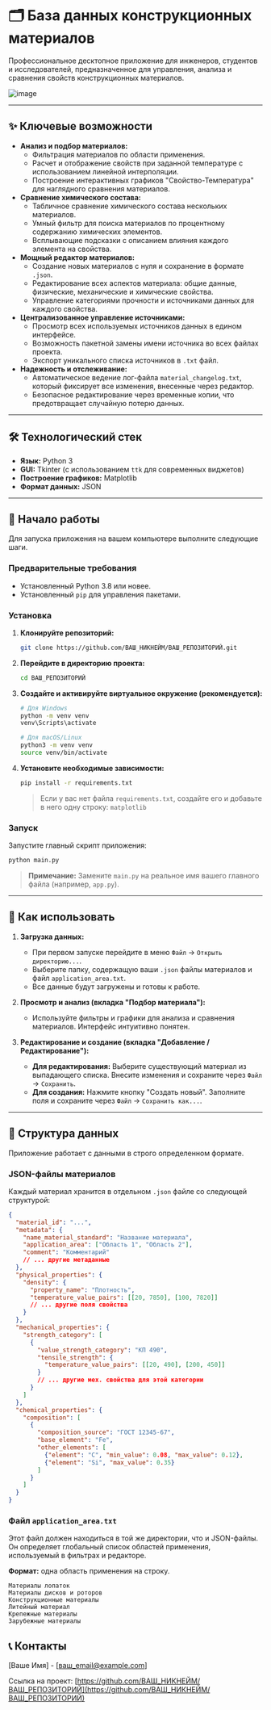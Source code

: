 # 🗂️ База данных конструкционных материалов

Профессиональное десктопное приложение для инженеров, студентов и исследователей, предназначенное для управления, анализа и сравнения свойств конструкционных материалов.


![image](https://github.com/user-attachments/assets/6ef381b5-57b5-4516-9d8e-778490d10d2a)


---

## ✨ Ключевые возможности

*   **Анализ и подбор материалов:**
    *   Фильтрация материалов по области применения.
    *   Расчет и отображение свойств при заданной температуре с использованием линейной интерполяции.
    *   Построение интерактивных графиков "Свойство-Температура" для наглядного сравнения материалов.
*   **Сравнение химического состава:**
    *   Табличное сравнение химического состава нескольких материалов.
    *   Умный фильтр для поиска материалов по процентному содержанию химических элементов.
    *   Всплывающие подсказки с описанием влияния каждого элемента на свойства.
*   **Мощный редактор материалов:**
    *   Создание новых материалов с нуля и сохранение в формате `.json`.
    *   Редактирование всех аспектов материала: общие данные, физические, механические и химические свойства.
    *   Управление категориями прочности и источниками данных для каждого свойства.
*   **Централизованное управление источниками:**
    *   Просмотр всех используемых источников данных в едином интерфейсе.
    *   Возможность пакетной замены имени источника во всех файлах проекта.
    *   Экспорт уникального списка источников в `.txt` файл.
*   **Надежность и отслеживание:**
    *   Автоматическое ведение лог-файла `material_changelog.txt`, который фиксирует все изменения, внесенные через редактор.
    *   Безопасное редактирование через временные копии, что предотвращает случайную потерю данных.

---

## 🛠️ Технологический стек

*   **Язык:** Python 3
*   **GUI:** Tkinter (с использованием `ttk` для современных виджетов)
*   **Построение графиков:** Matplotlib
*   **Формат данных:** JSON

---

## 🚀 Начало работы

Для запуска приложения на вашем компьютере выполните следующие шаги.

### Предварительные требования

*   Установленный Python 3.8 или новее.
*   Установленный `pip` для управления пакетами.

### Установка

1.  **Клонируйте репозиторий:**
    ```bash
    git clone https://github.com/ВАШ_НИКНЕЙМ/ВАШ_РЕПОЗИТОРИЙ.git
    ```

2.  **Перейдите в директорию проекта:**
    ```bash
    cd ВАШ_РЕПОЗИТОРИЙ
    ```

3.  **Создайте и активируйте виртуальное окружение (рекомендуется):**
    ```bash
    # Для Windows
    python -m venv venv
    venv\Scripts\activate

    # Для macOS/Linux
    python3 -m venv venv
    source venv/bin/activate
    ```

4.  **Установите необходимые зависимости:**
    ```bash
    pip install -r requirements.txt
    ```
    > Если у вас нет файла `requirements.txt`, создайте его и добавьте в него одну строку: `matplotlib`

### Запуск

Запустите главный скрипт приложения:
```bash
python main.py
```
> **Примечание:** Замените `main.py` на реальное имя вашего главного файла (например, `app.py`).

---

## 📖 Как использовать

1.  **Загрузка данных:**
    *   При первом запуске перейдите в меню `Файл` -> `Открыть директорию...`.
    *   Выберите папку, содержащую ваши `.json` файлы материалов и файл `application_area.txt`.
    *   Все данные будут загружены и готовы к работе.

2.  **Просмотр и анализ (вкладка "Подбор материала"):**
    *   Используйте фильтры и графики для анализа и сравнения материалов. Интерфейс интуитивно понятен.

3.  **Редактирование и создание (вкладка "Добавление / Редактирование"):**
    *   **Для редактирования:** Выберите существующий материал из выпадающего списка. Внесите изменения и сохраните через `Файл` -> `Сохранить`.
    *   **Для создания:** Нажмите кнопку "Создать новый". Заполните поля и сохраните через `Файл` -> `Сохранить как...`.

---

## 📁 Структура данных

Приложение работает с данными в строго определенном формате.

### JSON-файлы материалов

Каждый материал хранится в отдельном `.json` файле со следующей структурой:
```json
{
  "material_id": "...",
  "metadata": {
    "name_material_standard": "Название материала",
    "application_area": ["Область 1", "Область 2"],
    "comment": "Комментарий"
    // ... другие метаданные
  },
  "physical_properties": {
    "density": {
      "property_name": "Плотность",
      "temperature_value_pairs": [[20, 7850], [100, 7820]]
      // ... другие поля свойства
    }
  },
  "mechanical_properties": {
    "strength_category": [
      {
        "value_strength_category": "КП 490",
        "tensile_strength": {
          "temperature_value_pairs": [[20, 490], [200, 450]]
        }
        // ... другие мех. свойства для этой категории
      }
    ]
  },
  "chemical_properties": {
    "composition": [
      {
        "composition_source": "ГОСТ 12345-67",
        "base_element": "Fe",
        "other_elements": [
          {"element": "C", "min_value": 0.08, "max_value": 0.12},
          {"element": "Si", "max_value": 0.35}
        ]
      }
    ]
  }
}
```

### Файл `application_area.txt`

Этот файл должен находиться в той же директории, что и JSON-файлы. Он определяет глобальный список областей применения, используемый в фильтрах и редакторе.

**Формат:** одна область применения на строку.
```
Материалы лопаток
Материалы дисков и роторов
Конструкционные материалы
Литейный материал
Крепежные материалы
Зарубежные материалы
```


## 📞 Контакты

[Ваше Имя] - [ваш_email@example.com]

Ссылка на проект: [https://github.com/ВАШ_НИКНЕЙМ/ВАШ_РЕПОЗИТОРИЙ](https://github.com/ВАШ_НИКНЕЙМ/ВАШ_РЕПОЗИТОРИЙ)
